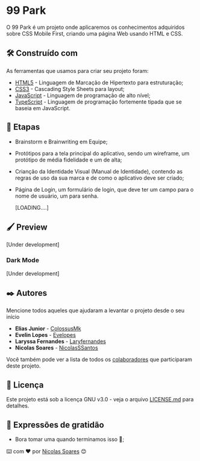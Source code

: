 # 99 Park

O 99 Park é um projeto onde aplicaremos os conhecimentos adquiridos sobre CSS Mobile First, criando uma página Web usando HTML e CSS.

## 🛠️ Construído com

As ferramentas que usamos para criar seu projeto foram:

- [HTML5](https://www.w3schools.com/html/) - Linguagem de Marcação de Hipertexto para estruturação;
- [CSS3](https://www.w3schools.com/css/) - Cascading Style Sheets para layout;
- [JavaScript](https://www.javascript.com/) - Linguagem de programação de alto nível;
- [TypeScript](https://www.typescriptlang.org/) - Linguagem de programação fortemente tipada que se baseia em JavaScript.

## 🏓 Etapas

- Brainstorm e Brainwriting em Equipe;

- Protótipos para a tela principal do aplicativo, sendo um wireframe, um protótipo de média fidelidade e um de alta;

- Crianção da Identidade Visual (Manual de Identidade), contendo as regras de uso da sua marca e de como o aplicativo deve ser criado;

- Página de Login, um formulário de login, que deve ter um campo para o nome de usuário, um para senha.

  

  [LOADING....]

  

## :paintbrush: Preview

[Under development]

### Dark Mode

[Under development]

## ✒️ Autores

Mencione todos aqueles que ajudaram a levantar o projeto desde o seu início

- **Elias Junior** - [ColossusMk](https://github.com/ColossusMk)
- **Evelin Lopes** - [Evelopes](https://github.com/evelopes)
- **Laryssa Fernandes** - [Laryfernandes](https://github.com/Laryfernandes)
- **Nicolas Soares** - [NicolasSSantos](https://github.com/NicolasSSantos?tab=following)

Você também pode ver a lista de todos os [colaboradores](https://github.com/evelopes/99Park/graphs/contributors) que participaram deste projeto.

## 📄 Licença

Este projeto está sob a licença GNU v3.0 - veja o arquivo [LICENSE.md](https://github.com/usuario/projeto/licenca) para detalhes.

## 🎁 Expressões de gratidão

- Bora tomar uma quando terminamos isso 🍺;

⌨️ com ❤️ por [Nicolas Soares](https://github.com/NicolasSSantos) 😊
